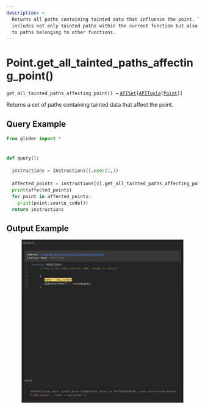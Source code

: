 ```yaml
---
description: >-
  Returns all paths containing tainted data that influence the point. This
  includes not only tainted paths within the current function but also extends
  to paths belonging to other functions.
---
```


# Point.get\_all\_tainted\_paths\_affecting\_point()

`get_all_tainted_paths_affecting_point() →` [`APISet`](../../iterables/apiset.md)`[`[`APITuple`](../../iterables/apituple.md)`[`[`Point`](./)`]]`

Returns a set of paths containing tainted data that affect the point.

## Query Example

```python
from glider import *


def query():

  instructions = Instructions().exec(1,1)

  affected_points = instructions[0].get_all_tainted_paths_affecting_point()
  print(affected_points)
  for point in affected_points:
    print(point.source_code())
  return instructions
```

## Output Example

<figure><img src="../../../.gitbook/assets/image (1) (1) (1) (1) (1) (1) (1) (1) (1) (1) (1) (1) (1) (1) (1) (1) (1) (1) (1) (1) (1) (1) (1) (1) (1) (1) (1) (1) (1) (1) (1).png" alt=""><figcaption></figcaption></figure>

